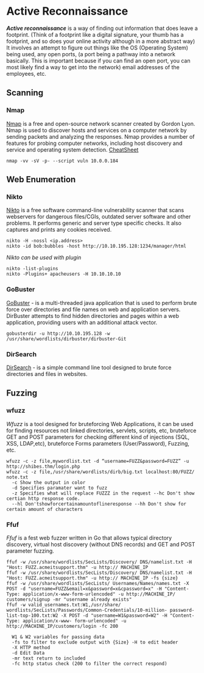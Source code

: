# Active Reconnaissance
***Active reconnaissance*** is a way of finding out information that does leave a footprint. (Think of a footprint like a digital signature, your thumb has a footprint, and so does your online activity although in a more abstract way) It involves an attempt to figure out things like the OS (Operating System) being used, any open ports, (a port being a pathway into a network basically. This is important because if you can find an open port, you can most likely find a way to get into the network) email addresses of the employees, etc.

## Scanning

### Nmap
[Nmap](https://nmap.org/) is a free and open-source network scanner created by Gordon Lyon. Nmap is used to discover hosts and services on a computer network by sending packets and analyzing the responses. Nmap provides a number of features for probing computer networks, including host discovery and service and operating system detection. [CheatSheet](https://www.stationx.net/nmap-cheat-sheet/)
```
nmap -vv -sV -p- --script vuln 10.0.0.184
```
## Web Enumeration
### Nikto
[Nikto](https://tools.kali.org/information-gathering/nikto) is a free software command-line vulnerability scanner that scans webservers for dangerous files/CGIs, outdated server software and other problems. It performs generic and server type specific checks. It also captures and prints any cookies received.
```
nikto -H -nossl <ip.address>
nikto -id bob:bubbles -host http://10.10.195.128:1234/manager/html
```
*Nikto can be used with plugin*
```
nikto -list-plugins
nikto -Plugins+ apacheusers -H 10.10.10.10
```
### GoBuster
[GoBuster](https://github.com/OJ/gobuster) - is a multi-threaded java application that is used to perform brute force over directories and file names on web and application servers. DirBuster attempts to find hidden directories and pages within a web application, providing users with an additional attack vector.  
```
gobusterdir -u http://10.10.195.128 -w /usr/share/wordlists/dirbuster/dirbuster-Git
```

### DirSearch
[DirSearch](https://github.com/maurosoria/dirsearch) - is a simple command line tool designed to brute force directories and files in websites.

## Fuzzing

### wfuzz
*Wfuzz* is a tool designed for bruteforcing Web Applications, it can be used for finding resources not linked directories, servlets, scripts, etc, bruteforce GET and POST parameters for checking different kind of injections (SQL, XSS, LDAP,etc), bruteforce Forms parameters (User/Password), Fuzzing, etc.
```
wfuzz -c -z file,mywordlist.txt -d “username=FUZZ&password=FUZZ” -u http://shibes.thm/login.php
wfuzz -c -z file,/usr/share/wordlists/dirb/big.txt localhost:80/FUZZ/ note.txt
  -c Show the output in color
  -d Specifies paramater want to fuzz
  -z Specifies what will replace FUZZZ in the request --hc Don't show certian http response code.
  --hl Don'tshowforcertainamountoflineresponse --hh Don't show for certain amount of characters
```

### Ffuf
*Ffuf* is a fest web fuzzer written in Go that allows typical directory discovery, virtual host discovery (without DNS records) and GET and POST parameter fuzzing.
```
ffuf -w /usr/share/wordlists/SecLists/Discovery/ DNS/namelist.txt -H "Host: FUZZ.acmeitsupport.thm" -u http:// MACHINE_IP  
ffuf -w /usr/share/wordlists/SecLists/Discovery/ DNS/namelist.txt -H "Host: FUZZ.acmeitsupport.thm" -u http:// MACHINE_IP -fs {size}  
ffuf -w /usr/share/wordlists/SecLists/ Usernames/Names/names.txt -X POST -d "username=FUZZ&email=x&password=x&cpassword=x" -H "Content- Type: application/x-www-form-urlencoded" -u http://MACHINE_IP/ customers/signup -mr "username already exists"  
ffuf -w valid_usernames.txt:W1,/usr/share/ wordlists/SecLists/Passwords/Common-Credentials/10-million- password-list-top-100.txt:W2 -X POST -d "username=W1&password=W2" -H "Content-Type: application/x-www- form-urlencoded" -u http://MACHINE_IP/customers/login -fc 200

  W1 & W2 variables for passing data  
  -fs to filter to exclude output with {Size} -H to edit header  
  -X HTTP method  
  -d Edit Data  
  -mr text return to included  
  -fc http status check (200 to filter the correct respond)  
```
